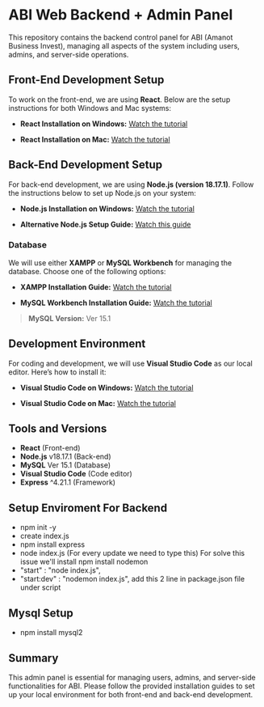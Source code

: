 # ABI Web Backend + Admin Panel

This repository contains the backend control panel for ABI (Amanot Business Invest), managing all aspects of the system including users, admins, and server-side operations.

## Front-End Development Setup

To work on the front-end, we are using **React**. Below are the setup instructions for both Windows and Mac systems:

- **React Installation on Windows:**
  [Watch the tutorial](https://youtu.be/yOAZDymGWVw?si=L5nDHh1hgiIUE_Nb)

- **React Installation on Mac:**
  [Watch the tutorial](https://youtu.be/UzNCh7x1wKw?si=ClcyfYoGfYmuALAE)

## Back-End Development Setup

For back-end development, we are using **Node.js (version 18.17.1)**. Follow the instructions below to set up Node.js on your system:

- **Node.js Installation on Windows:**
  [Watch the tutorial](https://youtu.be/__7eOCxJyow?si=DXOiBwt5YYvyc7XB)
  
- **Alternative Node.js Setup Guide:**
  [Watch this guide](https://youtu.be/I8H4wolRFBk?si=M3Vo8cJ9Vfhp6vLT)

### Database

We will use either **XAMPP** or **MySQL Workbench** for managing the database. Choose one of the following options:

- **XAMPP Installation Guide:**
  [Watch the tutorial](https://youtu.be/VCHXCusltqI?si=dN7Vv9m5JfPM6h7K)

- **MySQL Workbench Installation Guide:**
  [Watch the tutorial](https://youtu.be/uj4OYk5nKCg?si=YscyMZL16S1KGHWl)

> **MySQL Version:** Ver 15.1

## Development Environment

For coding and development, we will use **Visual Studio Code** as our local editor. Here’s how to install it:

- **Visual Studio Code on Windows:**
  [Watch the tutorial](https://youtu.be/CPmQwlycfGI?si=_2vqavNmYJbiDxb6)

- **Visual Studio Code on Mac:**
  [Watch the tutorial](https://youtu.be/w0xBQHKjoGo?si=ugxIb5AgoBwMInMN)

## Tools and Versions
- **React** (Front-end)
- **Node.js** v18.17.1 (Back-end)
- **MySQL** Ver 15.1 (Database)
- **Visual Studio Code** (Code editor)
- **Express** ^4.21.1 (Framework)

## Setup Enviroment For Backend
- npm init -y
- create index.js
- npm install express
- node index.js (For every update we need to type this) For solve this issue we'll install npm install nodemon
- "start" : "node index.js", 
- "start:dev" : "nodemon index.js", add this 2 line in package.json file under script

## Mysql Setup
- npm install mysql2
## Summary

This admin panel is essential for managing users, admins, and server-side functionalities for ABI. Please follow the provided installation guides to set up your local environment for both front-end and back-end development.
